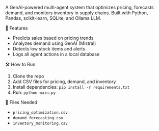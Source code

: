 A GenAI-powered multi-agent system that optimizes pricing, forecasts demand, and monitors inventory in supply chains. Built with Python, Pandas, scikit-learn, SQLite, and Ollama LLM.

 🔧 Features
- Predicts sales based on pricing trends
- Analyzes demand using GenAI (Mistral)
- Detects low stock items and alerts
- Logs all agent actions in a local database

 🛠 How to Run
1. Clone the repo  
2. Add CSV files for pricing, demand, and inventory  
3. Install dependencies: `pip install -r requirements.txt`  
4. Run: `python main.py`

 📁 Files Needed
- `pricing_optimization.csv`
- `demand_forecasting.csv`
- `inventory_monitoring.csv`

